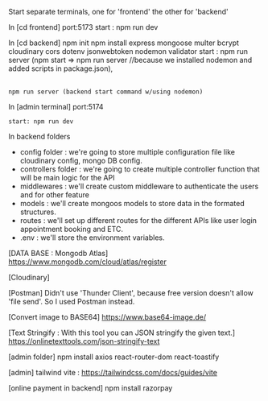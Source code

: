 



Start separate terminals, one for 'frontend' the other for 'backend'

In [cd frontend] port:5173
start : npm run dev


In [cd backend]
npm init
npm install express mongoose multer bcrypt cloudinary cors dotenv jsonwebtoken nodemon validator
start : npm run server (npm start => npm run server //because we installed nodemon and added scripts in package.json),<br><br>
```
npm run server (backend start command w/using nodemon)
```


In [admin terminal] port:5174
```
start: npm run dev
```

In backend folders
* config folder : we're going to store multiple configuration file like cloudinary config, mongo DB config.
* controllers folder : we're going to create multiple controller function that will be main logic for the API 
* middlewares : we'll create custom middleware to authenticate the users and for other feature
* models : we'll create mongoos models to store data in the formated structures.
* routes : we'll set up different routes for the different APIs like user login appointment booking and ETC. 
* .env : we'll store the environment variables. 


[DATA BASE : Mongodb Atlas]
https://www.mongodb.com/cloud/atlas/register

[Cloudinary]

[Postman]
Didn't use 'Thunder Client', because free version doesn't allow 'file send'. 
So I used Postman instead.

[Convert image to BASE64]
https://www.base64-image.de/

[Text Stringify : With this tool you can JSON stringify the given text.]
https://onlinetexttools.com/json-stringify-text



[admin folder]
npm install axios react-router-dom react-toastify

[admin]
tailwind vite : https://tailwindcss.com/docs/guides/vite


[online payment in backend]
npm install razorpay
